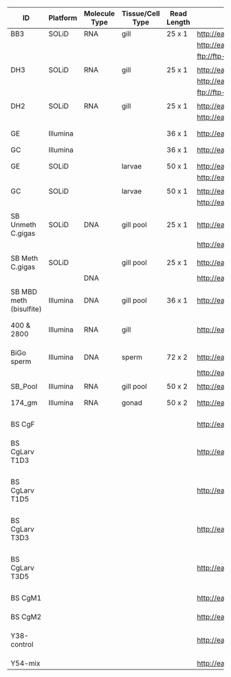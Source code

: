 | ID                      | Platform | Molecule Type | Tissue/Cell Type | Read Length | File(s)                                                                                                          |
|-------------------------|----------|---------------|------------------|-------------|------------------------------------------------------------------------------------------------------------------|
| BB3                     | SOLiD    | RNA           | gill             | 25 x 1      | http://eagle.fish.washington.edu/trilobite/Crassostrea_gigas_HTSdata/solid0078_20091105_BB3.csfasta              |
|                         |          |               |                  |             | http://eagle.fish.washington.edu/trilobite/Crassostrea_gigas_HTSdata/solid0078_20091105_BB3.qual                 |
|                         |          |               |                  |             | ftp://ftp-trace.ncbi.nlm.nih.gov/sra/sra-instant/reads/ByRun/sra/SRR/SRR325/SRR325176/SRR325176.sra              |
|                         |          |               |                  |             |                                                                                                                  |
| DH3                     | SOLiD    | RNA           | gill             | 25 x 1      | http://eagle.fish.washington.edu/trilobite/Crassostrea_gigas_HTSdata/solid0078_20091105_DH3.csfasta              |
|                         |          |               |                  |             | http://eagle.fish.washington.edu/trilobite/Crassostrea_gigas_HTSdata/solid0078_20091105_DH3.qual                 |
|                         |          |               |                  |             | ftp://ftp-trace.ncbi.nlm.nih.gov/sra/sra-instant/reads/ByRun/sra/SRR/SRR325/SRR325177/SRR325177.sra              |
|                         |          |               |                  |             |                                                                                                                  |
| DH2                     | SOLiD    | RNA           | gill             | 25 x 1      | http://eagle.fish.washington.edu/trilobite/Crassostrea_gigas_HTSdata/solid0078_20091105_DH2.csfasta              |
|                         |          |               |                  |             | http://eagle.fish.washington.edu/trilobite/Crassostrea_gigas_HTSdata/solid0078_20091105_DH2.qual                 |
|                         |          |               |                  |             |                                                                                                                  |
|                         |          |               |                  |             |                                                                                                                  |
| GE                      | Illumina |               |                  | 36 x 1      | http://eagle.fish.washington.edu/trilobite/Crassostrea_gigas_HTSdata/                                            |
|                         |          |               |                  |             |                                                                                                                  |
|                         |          |               |                  |             |                                                                                                                  |
| GC                      | Illumina |               |                  | 36 x 1      | http://eagle.fish.washington.edu/trilobite/Crassostrea_gigas_HTSdata/                                            |
|                         |          |               |                  |             |                                                                                                                  |
|                         |          |               |                  |             |                                                                                                                  |
| GE                      | SOLiD    |               | larvae           | 50 x 1      | http://eagle.fish.washington.edu/trilobite/Crassostrea_gigas_HTSdata/solid0078_20091105_RbbertsLab_GE_F3_QV.qual |
|                         |          |               |                  |             | http://eagle.fish.washington.edu/trilobite/Crassostrea_gigas_HTSdata/solid0078_20091105_RbbertsLab_GE_F3.csfasta |
|                         |          |               |                  |             |                                                                                                                  |
| GC                      | SOLiD    |               | larvae           | 50 x 1      | http://eagle.fish.washington.edu/trilobite/Crassostrea_gigas_HTSdata/solid0078_20100107_Roberts_GC_F3_QV.qual    |
|                         |          |               |                  |             | http://eagle.fish.washington.edu/trilobite/Crassostrea_gigas_HTSdata/solid0078_20100107_Roberts_GC_F3.csfasta    |
|                         |          |               |                  |             |                                                                                                                  |
| SB Unmeth C.gigas       | SOLiD    | DNA           | gill pool        | 25 x 1      | http://eagle.fish.washington.edu/trilobite/Crassostrea_gigas_HTSdata/solid0078_20110412_SB_UNMETH.csfasta        |
|                         |          |               |                  |             | http://eagle.fish.washington.edu/trilobite/Crassostrea_gigas_HTSdata/solid0078_20110412_SB_UNMETH.qual           |
|                         |          |               |                  |             |                                                                                                                  |
| SB Meth C.gigas         | SOLiD    |               | gill pool        | 25 x 1      | http://eagle.fish.washington.edu/trilobite/Crassostrea_gigas_HTSdata/solid0078_20110412_SB_METH.csfasta          |
|                         |          | DNA           |                  |             | http://eagle.fish.washington.edu/trilobite/Crassostrea_gigas_HTSdata/solid0078_20110412_SB_METH.qual             |
|                         |          |               |                  |             |                                                                                                                  |
| SB MBD meth (bisulfite) | Illumina | DNA           | gill pool        | 36 x 1      | http://eagle.fish.washington.edu/trilobite/Crassostrea_gigas_HTSdata/filtered_BSseqGill_L003_R1.fastq            |
|                         |          |               |                  |             |                                                                                                                  |
|                         |          |               |                  |             |                                                                                                                  |
| 400 & 2800              | Illumina | RNA           | gill             |             | http://eagle.fish.washington.edu/trilobite/Crassostrea_gigas_HTSdata/ETS_tagseq.zip                              |
|                         |          |               |                  |             |                                                                                                                  |
|                         |          |               |                  |             |                                                                                                                  |
|                         |          |               |                  |             |                                                                                                                  |
| BiGo sperm              | Illumina | DNA           | sperm            | 72 x 2      | http://eagle.fish.washington.edu/trilobite/Crassostrea_gigas_HTSdata/filtered_174gm_A_NoIndex_L006_R1.fastq      |
|                         |          |               |                  |             | http://eagle.fish.washington.edu/trilobite/Crassostrea_gigas_HTSdata/filtered_174gm_A_NoIndex_L006_R2.fastq      |
|                         |          |               |                  |             |                                                                                                                  |
| SB_Pool                 | Illumina | RNA           | gill pool        | 50 x 2      | http://eagle.fish.washington.edu/trilobite/Crassostrea_gigas_HTSdata/                                            |
|                         |          |               |                  |             |                                                                                                                  |
|                         |          |               |                  |             |                                                                                                                  |
| 174_gm                  | Illumina | RNA           | gonad            | 50 x 2      | http://eagle.fish.washington.edu/trilobite/Crassostrea_gigas_HTSdata/                                            |
|                         |          |               |                  |             |                                                                                                                  |
|                         |          |               |                  |             |                                                                                                                  |
|                         |          |               |                  |             |                                                                                                                  |
|                         |          |               |                  |             |                                                                                                                  |
| BS CgF                  |          |               |                  |             | http://eagle.fish.washington.edu/trilobite/Crassostrea_gigas_HTSdata/                                            |
|                         |          |               |                  |             |                                                                                                                  |
|                         |          |               |                  |             |                                                                                                                  |
|                         |          |               |                  |             |                                                                                                                  |
| BS CgLarv T1D3          |          |               |                  |             | http://eagle.fish.washington.edu/trilobite/Crassostrea_gigas_HTSdata/                                            |
|                         |          |               |                  |             |                                                                                                                  |
|                         |          |               |                  |             |                                                                                                                  |
|                         |          |               |                  |             |                                                                                                                  |
|                         |          |               |                  |             |                                                                                                                  |
| BS CgLarv T1D5          |          |               |                  |             | http://eagle.fish.washington.edu/trilobite/Crassostrea_gigas_HTSdata/                                            |
|                         |          |               |                  |             |                                                                                                                  |
|                         |          |               |                  |             |                                                                                                                  |
|                         |          |               |                  |             |                                                                                                                  |
|                         |          |               |                  |             |                                                                                                                  |
| BS CgLarv T3D3          |          |               |                  |             | http://eagle.fish.washington.edu/trilobite/Crassostrea_gigas_HTSdata/                                            |
|                         |          |               |                  |             |                                                                                                                  |
|                         |          |               |                  |             |                                                                                                                  |
|                         |          |               |                  |             |                                                                                                                  |
|                         |          |               |                  |             |                                                                                                                  |
| BS CgLarv T3D5          |          |               |                  |             | http://eagle.fish.washington.edu/trilobite/Crassostrea_gigas_HTSdata/                                            |
|                         |          |               |                  |             |                                                                                                                  |
|                         |          |               |                  |             |                                                                                                                  |
|                         |          |               |                  |             |                                                                                                                  |
|                         |          |               |                  |             |                                                                                                                  |
| BS CgM1                 |          |               |                  |             | http://eagle.fish.washington.edu/trilobite/Crassostrea_gigas_HTSdata/                                            |
|                         |          |               |                  |             |                                                                                                                  |
|                         |          |               |                  |             |                                                                                                                  |
|                         |          |               |                  |             |                                                                                                                  |
| BS CgM2                 |          |               |                  |             | http://eagle.fish.washington.edu/trilobite/Crassostrea_gigas_HTSdata/                                            |
|                         |          |               |                  |             |                                                                                                                  |
|                         |          |               |                  |             |                                                                                                                  |
|                         |          |               |                  |             |                                                                                                                  |
| Y38-control             |          |               |                  |             | http://eagle.fish.washington.edu/trilobite/Crassostrea_gigas_HTSdata/                                            |
|                         |          |               |                  |             |                                                                                                                  |
|                         |          |               |                  |             |                                                                                                                  |
|                         |          |               |                  |             |                                                                                                                  |
| Y54-mix                 |          |               |                  |             | http://eagle.fish.washington.edu/trilobite/Crassostrea_gigas_HTSdata/                                            |

